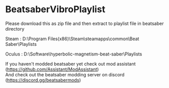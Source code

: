 # BeatsaberVibroPlaylist
Please download this as zip file and then extract to playlist file in beatsaber directory 

Steam : D:\Program Files(x86)\Steam\steamapps\common\Beat Saber\Playlists

Oculus : D:\Software\hyperbolic-magnetism-beat-saber\Playlists

If you haven't modded beatsaber yet check out mod assistant (https://github.com/Assistant/ModAssistant)      
And check out the beatsaber modding server on discord (https://discord.gg/beatsabermods)
